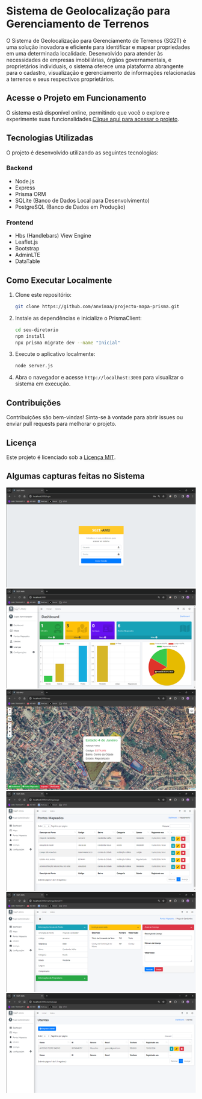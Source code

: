 # Sistema de Geolocalização para Gerenciamento de Terrenos

O Sistema de Geolocalização para Gerenciamento de Terrenos (SG2T) é uma solução inovadora e eficiente para identificar e mapear propriedades em uma determinada localidade. Desenvolvido para atender às necessidades de empresas imobiliárias, órgãos governamentais, e proprietários individuais, o sistema oferece uma plataforma abrangente para o cadastro, visualização e gerenciamento de informações relacionadas a terrenos e seus respectivos proprietários.

## Acesse o Projeto em Funcionamento

O sistema está disponível online, permitindo que você o explore e experimente suas funcionalidades.[Clique aqui para acessar o projeto](https://projecto-mapa-prisma.vercel.app/).

## Tecnologias Utilizadas

O projeto é desenvolvido utilizando as seguintes tecnologias:

### Backend

- Node.js
- Express
- Prisma ORM
- SQLite (Banco de Dados Local para Desenvolvimento)
- PostgreSQL (Banco de Dados em Produção)

### Frontend

- Hbs (Handlebars) View Engine
- Leaflet.js
- Bootstrap
- AdminLTE
- DataTable

## Como Executar Localmente

1. Clone este repositório:

   ```bash
   git clone https://github.com/anvimaa/projecto-mapa-prisma.git
   ```

2. Instale as dependências e inicialize o PrismaClient:

   ```bash
   cd seu-diretorio
   npm install
   npx prisma migrate dev --name "Inicial"
   ```

3. Execute o aplicativo localmente:

   ```bash
   node server.js
   ```

4. Abra o navegador e acesse `http://localhost:3000` para visualizar o sistema em execução.

## Contribuições

Contribuições são bem-vindas! Sinta-se à vontade para abrir issues ou enviar pull requests para melhorar o projeto.

## Licença

Este projeto é licenciado sob a [Licença MIT](LICENSE).

## Algumas capturas feitas no Sistema

![Previsualizar](public/previews/preview1.png)
![Previsualizar](public/previews/preview2.png)
![Previsualizar](public/previews/preview3.png)
![Previsualizar](public/previews/preview4.png)
![Previsualizar](public/previews/preview5.png)
![Previsualizar](public/previews/preview6.png)
